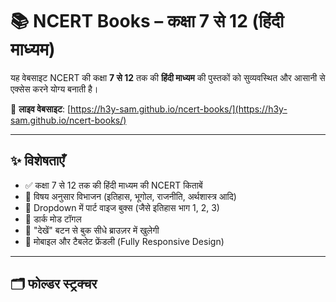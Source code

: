 # 📚 NCERT Books – कक्षा 7 से 12 (हिंदी माध्यम)

यह वेबसाइट NCERT की कक्षा **7 से 12** तक की **हिंदी माध्यम** की पुस्तकों को सुव्यवस्थित और आसानी से एक्सेस करने योग्य बनाती है।

🔗 **लाइव वेबसाइट**: [https://h3y-sam.github.io/ncert-books/](https://h3y-sam.github.io/ncert-books/)

---

## ✨ विशेषताएँ

- ✅ कक्षा 7 से 12 तक की हिंदी माध्यम की NCERT किताबें
- 📂 विषय अनुसार विभाजन (इतिहास, भूगोल, राजनीति, अर्थशास्त्र आदि)
- 📘 Dropdown में पार्ट वाइज बुक्स (जैसे इतिहास भाग 1, 2, 3)
- 🌙 डार्क मोड टॉगल
- 📖 "देखें" बटन से बुक सीधे ब्राउज़र में खुलेगी
- 📱 मोबाइल और टैबलेट फ्रेंडली (Fully Responsive Design)

---

## 🗂️ फोल्डर स्ट्रक्चर


